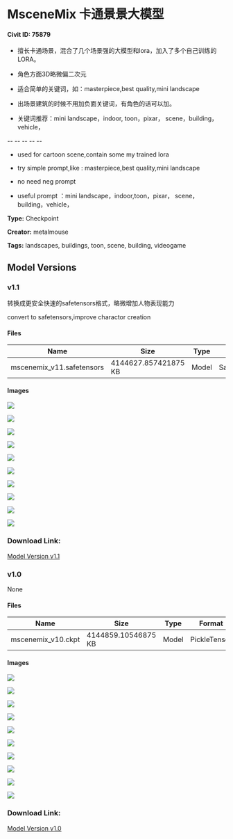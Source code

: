 # MsceneMix 卡通景景大模型

#### Civit ID: 75879

<ul><li><p>擅长卡通场景，混合了几个场景强的大模型和lora，加入了多个自己训练的LORA。</p></li><li><p>角色方面3D略微偏二次元</p></li><li><p>适合简单的关键词，如：masterpiece,best quality,mini landscape</p></li><li><p>出场景建筑的时候不用加负面关键词，有角色的话可以加。</p></li><li><p>关键词推荐：mini landscape，indoor, toon，pixar， scene，building，vehicle，</p></li></ul><p>-- -- -- -- --</p><ul><li><p>used for cartoon scene,contain some my trained lora</p></li></ul><ul><li><p>try simple prompt,like : masterpiece,best quality,mini landscape</p></li><li><p>no need neg prompt</p></li><li><p>useful prompt ：mini landscape，indoor,toon，pixar， scene，building，vehicle，</p></li></ul>

**Type:** Checkpoint

**Creator:** metalmouse

**Tags:** landscapes, buildings, toon, scene, building, videogame

## Model Versions

### v1.1

<p>转换成更安全快速的safetensors格式，略微增加人物表现能力</p><p>convert to safetensors,improve charactor creation</p>

#### Files

| Name | Size | Type | Format | Download Url | AutoV1 | AutoV2 | SHA256 | CRC32 | BLAKE3 |
| --- | --- | --- | --- | --- | --- | --- | --- | --- | --- |
| mscenemix_v11.safetensors | 4144627.857421875 KB | Model | SafeTensor | https://civitai.com/api/download/models/81322 | B922A899 | 28FBA9C54A | 28FBA9C54A847A90FEF68001D5D8A8853385D36434A4B03B1545534657576D21 | 95AB71B1 | 8735CA3CFCB27AEC720ED7805E5B5C2FE80CE44038BA3D57261695BEAAFAB1D8 |

#### Images

<p><img src="https://image.civitai.com/xG1nkqKTMzGDvpLrqFT7WA/91fd1309-f173-4331-9685-71f735bf4dda/width=450/913789.jpeg" /></p>

<p><img src="https://image.civitai.com/xG1nkqKTMzGDvpLrqFT7WA/3f9815f3-dde1-4127-a69b-0e164e1f8f50/width=450/926417.jpeg" /></p>

<p><img src="https://image.civitai.com/xG1nkqKTMzGDvpLrqFT7WA/56f1e16d-38ac-4120-82b9-6dcaf9eeec58/width=450/913786.jpeg" /></p>

<p><img src="https://image.civitai.com/xG1nkqKTMzGDvpLrqFT7WA/a2288976-49ad-459c-92c3-cb207c8511a4/width=450/926422.jpeg" /></p>

<p><img src="https://image.civitai.com/xG1nkqKTMzGDvpLrqFT7WA/e9d69ebc-733d-44bd-b5c6-af582ef3d89e/width=450/926414.jpeg" /></p>

<p><img src="https://image.civitai.com/xG1nkqKTMzGDvpLrqFT7WA/e10a89ec-a752-4322-8edb-8cb5fc39d9fd/width=450/913790.jpeg" /></p>

<p><img src="https://image.civitai.com/xG1nkqKTMzGDvpLrqFT7WA/66ae0ace-8cef-49c4-9077-df262cc69acf/width=450/926416.jpeg" /></p>

<p><img src="https://image.civitai.com/xG1nkqKTMzGDvpLrqFT7WA/37b076fb-48aa-4d84-8e15-17c942933663/width=450/926420.jpeg" /></p>

<p><img src="https://image.civitai.com/xG1nkqKTMzGDvpLrqFT7WA/1cb3cee4-ceb5-4890-afa6-bf28014afa40/width=450/913788.jpeg" /></p>

<p><img src="https://image.civitai.com/xG1nkqKTMzGDvpLrqFT7WA/107f8b34-0b5f-4307-a8ea-d052c2d6d388/width=450/926423.jpeg" /></p>

### Download Link:

[Model Version v1.1](https://civitai.com/api/download/models/81322)

### v1.0

None

#### Files

| Name | Size | Type | Format | Download Url | AutoV1 | AutoV2 | SHA256 | CRC32 | BLAKE3 |
| --- | --- | --- | --- | --- | --- | --- | --- | --- | --- |
| mscenemix_v10.ckpt | 4144859.10546875 KB | Model | PickleTensor | https://civitai.com/api/download/models/80614 | 46D35AA9 | CD1613035F | CD1613035F76100C2603ACBC128A4DE3CF3E3763DFAD32DAEBF2A76408B66D08 | DEF70EA2 | 5735BD720F32A760F0A78C8E9ECE7009460BBFBD32C9921F49D9B56B461FF7F4 |

#### Images

<p><img src="https://image.civitai.com/xG1nkqKTMzGDvpLrqFT7WA/cd9fea5a-3128-4e5f-aaf8-f62414529c45/width=450/904679.jpeg" /></p>

<p><img src="https://image.civitai.com/xG1nkqKTMzGDvpLrqFT7WA/2783ec47-6197-4e97-8ab6-5739627e4b9b/width=450/904673.jpeg" /></p>

<p><img src="https://image.civitai.com/xG1nkqKTMzGDvpLrqFT7WA/6e766385-a7a6-43f7-a7c1-1aca96fcf993/width=450/904670.jpeg" /></p>

<p><img src="https://image.civitai.com/xG1nkqKTMzGDvpLrqFT7WA/fc69711d-e53d-4be3-bd11-dbe6c2c539af/width=450/904662.jpeg" /></p>

<p><img src="https://image.civitai.com/xG1nkqKTMzGDvpLrqFT7WA/98c319ef-1975-4125-89f1-bedb5cdf4afd/width=450/904682.jpeg" /></p>

<p><img src="https://image.civitai.com/xG1nkqKTMzGDvpLrqFT7WA/ec0d33c2-27eb-4eda-836c-cfbbe33aab4d/width=450/904681.jpeg" /></p>

<p><img src="https://image.civitai.com/xG1nkqKTMzGDvpLrqFT7WA/7f2c69a2-4c5c-43d0-ba75-f75668725b9f/width=450/904666.jpeg" /></p>

<p><img src="https://image.civitai.com/xG1nkqKTMzGDvpLrqFT7WA/8dd93e83-c9ed-49c4-9b4e-b1e272c082d9/width=450/904672.jpeg" /></p>

<p><img src="https://image.civitai.com/xG1nkqKTMzGDvpLrqFT7WA/6d917614-0b71-4220-aa66-67eeabcce8b1/width=450/904669.jpeg" /></p>

<p><img src="https://image.civitai.com/xG1nkqKTMzGDvpLrqFT7WA/115872c0-0b56-4252-87c3-5e8ba0918c29/width=450/904661.jpeg" /></p>

### Download Link:

[Model Version v1.0](https://civitai.com/api/download/models/80614)


